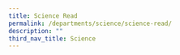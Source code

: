 ```yaml
---
title: Science Read
permalink: /departments/science/science-read/
description: ""
third_nav_title: Science
---
```

